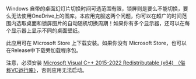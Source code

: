 Windows 自带的桌面幻灯片切换时间可选范围有限，锁屏则是要么不能切换，要么无法使用OneDrive上的图库。本应用克服这两个问题，你可以在超广的时间范围内选取桌面和锁屏图片的自动随机切换周期！如果你有多个显示器，还可以在每个显示器上显示不同的桌面壁纸。

此应用可在 Microsoft Store 上下载安装。如果你没有 Microsoft Store，也可以在Release中下载旁加载程序包。

注意，必须安装 [Microsoft Visual C++ 2015-2022 Redistributable (x64) （俗称VC运行库）](https://learn.microsoft.com/zh-cn/cpp/windows/latest-supported-vc-redist)，否则应用无法启动。

